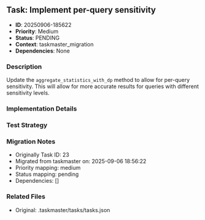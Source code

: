 ## Task: Implement per-query sensitivity
- **ID**: 20250906-185622
- **Priority**: Medium
- **Status**: PENDING
- **Context**: taskmaster_migration
- **Dependencies**: None

### Description
Update the `aggregate_statistics_with_dp` method to allow for per-query sensitivity. This will allow for more accurate results for queries with different sensitivity levels.

### Implementation Details


### Test Strategy


### Migration Notes
- Originally Task ID: 23
- Migrated from taskmaster on: 2025-09-06 18:56:22
- Priority mapping: medium
- Status mapping: pending
- Dependencies: []

### Related Files
- Original: .taskmaster/tasks/tasks.json
